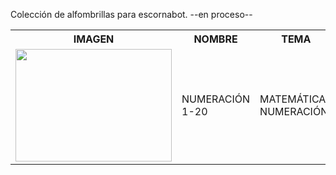 Colección de alfombrillas para escornabot.
--en proceso--
<table>
  <tr>
    <th>IMAGEN</th>
    <th>NOMBRE</th>
    <th>TEMA</th>
    <th>EDAD</th>
  </tr>
  <tr>
    <td><img align="center" width="250" height="180" src="https://github.com/lobotic/escornabot-resources/blob/master/Alfombrillas/Numeracion_P1/mates1%C2%BA.jpg" </td>
    <td>NUMERACIÓN 1-20</td>
    <td>MATEMÁTICAS <br \>NUMERACIÓN</td>
    <td>1º PRIMARIA</td>
  </tr>
</table>
